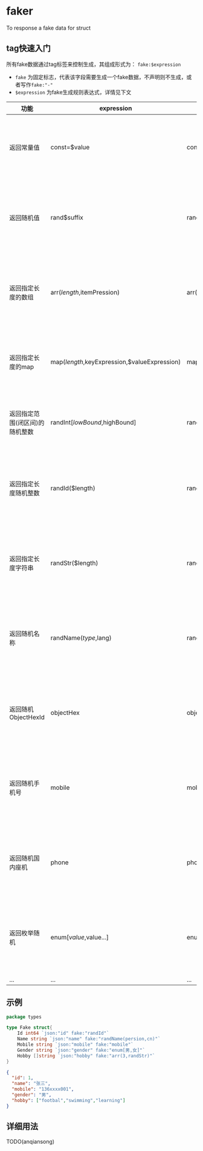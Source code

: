 # faker

To response a fake data for struct

## tag快速入门

所有fake数据通过tag标签来控制生成，其组成形式为： `fake:$expression`

- `fake` 为固定标志，代表该字段需要生成一个fake数据，不声明则不生成，或者写作`fake:"-"`
- `$expression` 为fake生成规则表达式，详情见下文

|功能|expression|示例|示例说明|备注|
|---|---|---|---|---|
|返回常量值|const=$value|const=true|返回固定boolean值为true|常量值仅适用于基础数据类型|
|返回随机值|rand$suffix|randBool|返回一个boolean的随机值|该随机表达式仅适用于基础数据类型|
|返回指定长度的数组|arr($length,$itemPression)|arr(3,randBool)|返回一个长度为3的boolean数组|该随机表达式仅适用于切片和数组|
|返回指定长度的map|map($length,$keyExpression,$valueExpression)|map(3,randInt,randString)|返回一个长度为3,key为int随机值，value为字符串随机值的map数据|该随机表达式仅适用于map结构|
|返回指定范围(闭区间)的随机整数|randInt[$lowBound,$highBound]|randInt[1,100]|返回在1-100之间的随机整数|该随机表达式仅适用于整型|
|返回指定长度随机整数|randId($length)|randId(5)|返回长度为5的随机无符号整数|该随机表达式仅适用于无符号整型|
|返回指定长度字符串|randStr($length)|randStr(20)|返回长度为20的随机字符串|该随机表达式仅适用于字符串类型|
|返回随机名称|randName($type,$lang)|randName(person,cn)|返回一个随机中文人名|该随机表达式仅适用于字符串类型|
|返回随机ObjectHexId|objectHex|objectHex|返回一个随机ObjextHexId|该随机表达式仅适用于字符串类型|
|返回随机手机号|mobile|mobile|返回一个随机手机号|该随机表达式仅适用于字符串类型|
|返回随机国内座机|phone|phone|返回一个随机国内座机|该随机表达式仅适用于字符串类型|
|返回枚举随机|enum[$value,$value...]|enum[1,2,3]|从1,2,3中返回一个随机值|该随机表达式仅适用于基本数据类型|
|...|...|...|...|...|


## 示例
```go
package types

type Fake struct{
	Id int64 `json:"id" fake:"randId"`
	Name string `json:"name" fake:"randName(persion,cn)"`
	Mobile string `json:"mobile" fake:"mobile"`
	Gender string `json:"gender" fake:"enum[男,女]"`
	Hobby []string `json:"hobby" fake:"arr(3,randStr)"`
}
```

```json
{
  "id": 1,
  "name": "张三",
  "mobile": "136xxxx001",
  "gender": "男",
  "hobby": ["footbal","swimming","learning"]
}
```

## 详细用法
TODO(anqiansong)